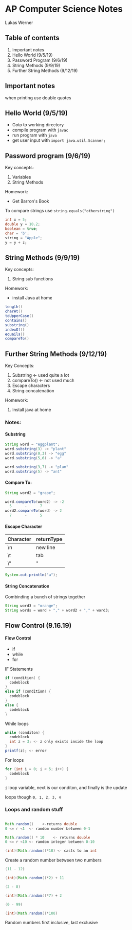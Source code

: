 # AP Computer Science Notes

Lukas Werner

## Table of contents

1. Important notes
2. Hello World (9/5/19)
3. Password Program (9/6/19)
4. String Methods (9/9/19)
5. Further String Methods (9/12/19)

## Important notes

when printing use double quotes

## Hello World (9/5/19)

* Goto to working directory
* compile program with `javac`
* run program with `java` 
* get user input with `import java.util.Scanner;`

## Password program (9/6/19)

Key concepts:

1. Variables
2. String Methods

Homework:

* Get Barron's Book

To compare strings use `string.equals("otherstring")`

```java
int x = 5;
double y = 10.2;
boolean = true;
char = 'b';
string = "Apple";
y = y + z;
```

## String Methods (9/9/19)

Key concepts:

1. String sub functions

Homework:
* install Java at home

```java
length()
charAt()
toUpperCase()
contains()
substring()
indexOf()
equails()
compareTo()
```

## Further String Methods (9/12/19)

Key Concepts:

1. Substring  <- used quite a lot
2. compareTo() <- not used much
3. Escape characters
4. String concatenation

Homework:

1. Install java at home

### Notes:

#### Substring

```java
String word = "eggplant";
word.substring(3) -> "plant"
word.substring(0,3) -> "egg"
word.substring(5,6) -> "a"

word.substring(3,7) -> "plan"
word.substring(5) -> "ant"

```

#### Compare To:

``` java
String word2 = "grape";

word.compareTo(word2) -> -2
  5      -      7
word2.compareTo(word) -> 2
  7      -      5
```

#### Escape Character

Character | returnType |
--- | --- |
\n | new line
\t | tab
\\" | "

```java
System.out.println("a");
```

#### String Concatenation

Combinding a bunch of strings together

```java
String word3 = "orange";
String words = word + "," + word2 + "," + word3;
```


## Flow Control (9.16.19)

#### Flow Control

* if
* while
* for

IF Statements

```java
if (condition) {
  codeblock
} 
else if (condition) {
  codeblock
}
else {
  codeblock
}
```

While loops

```java
while (conditon) {
  codeblock 
  int z = 3; <- z only exists inside the loop
}
printf(z); <- error
```
For loops

```java
for (int i = 0; i < 5; i++) {
  codeblock
}
```
`i` loop variable, next is our conditon, and finally is the update

loops though `0, 1, 2, 3, 4`

### Loops and random stuff 

```java

Math.random()    <-returns double
0 <= r <1  <- random number between 0-1

Math.random() * 10    <- returns double
0 <= r <10 <- random integer between 0-10

(int)(Math.random()*10) <- casts to an int
```
Create a random number between two numbers

```java
(11 - 12)

(int)(Math.random()*2) + 11

(2 - 8)

(int)(Math.random()*7) + 2

(0 - 99)

(int)(Math.random()*100)

```

Random numbers first inclusive, last exclusive

```java

```